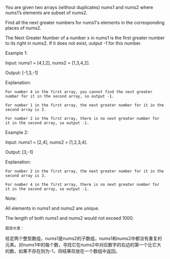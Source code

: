 You are given two arrays (without duplicates) nums1 and nums2 where nums1’s elements are subset of nums2. 

Find all the next greater numbers for nums1's elements in the corresponding places of nums2.

The Next Greater Number of a number x in nums1 is the first greater number to its right in nums2. If it does not exist, output -1 for this number.

Example 1:

Input: nums1 = [4,1,2], nums2 = [1,3,4,2].

Output: [-1,3,-1]

Explanation:

    For number 4 in the first array, you cannot find the next greater number for it in the second array, so output -1.
    
    For number 1 in the first array, the next greater number for it in the second array is 3.
    
    For number 2 in the first array, there is no next greater number for it in the second array, so output -1.
    
Example 2:

Input: nums1 = [2,4], nums2 = [1,2,3,4].

Output: [3,-1]

Explanation:

    For number 2 in the first array, the next greater number for it in the second array is 3.
    
    For number 4 in the first array, there is no next greater number for it in the second array, so output -1.
Note:

All elements in nums1 and nums2 are unique.

The length of both nums1 and nums2 would not exceed 1000.

`题目大意：`

给定两个整型数组，nums1是nums2的子数组，nums1和nums2中都没有重复的元素。对nums1中的每个数，寻找它在nums2中对应数字的右边的第一个比它大的数，如果不存在则为-1，将结果存放在一个数组中返回。
